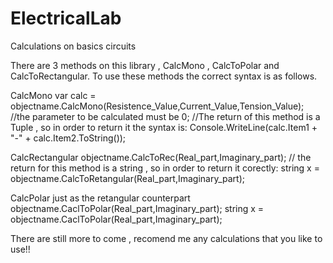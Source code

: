 # ElectricalLab
Calculations on basics circuits

There are 3 methods on this library , CalcMono , CalcToPolar and CalcToRectangular. To use these methods the correct syntax is as follows.

CalcMono
var calc = objectname.CalcMono(Resistence_Value,Current_Value,Tension_Value); //the parameter to be calculated must be 0;
//The return of this method is a Tuple , so in order to return it the syntax is:
Console.WriteLine(calc.Item1 + "-" + calc.Item2.ToString());

CalcRectangular
objectname.CalcToRec(Real_part,Imaginary_part);
// the return for this method is a string , so in order to return it corectly:
string x = objectname.CalcToRetangular(Real_part,Imaginary_part);

CalcPolar
just as the retangular counterpart
objectname.CaclToPolar(Real_part,Imaginary_part);
string x = objectname.CaclToPolar(Real_part,Imaginary_part);


There are still more to come , recomend me any calculations that you like to use!!
